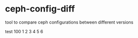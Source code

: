 # ceph-config-diff
tool to compare ceph configurations between different versions

test 100 1 2 3 4 5 6
 
